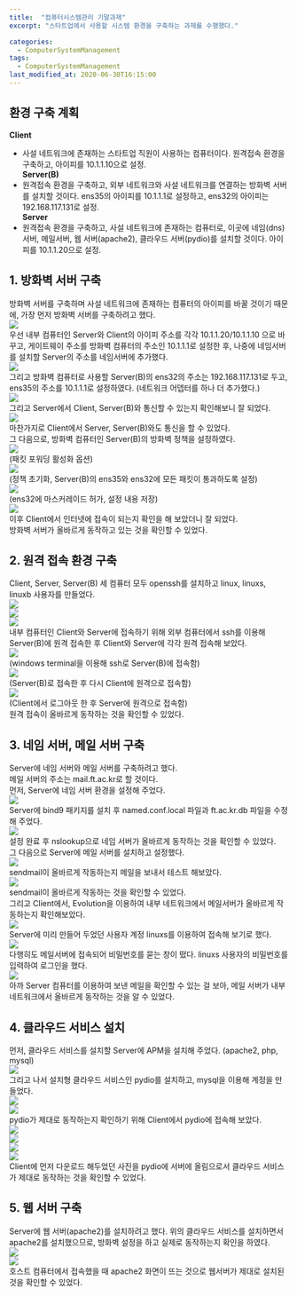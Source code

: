 ```yaml
---
title:  "컴퓨터시스템관리 기말과제"
excerpt: "스타트업에서 사용할 시스템 환경을 구축하는 과제를 수행했다."

categories:
  - ComputerSystemManagement
tags:
  - ComputerSystemManagement
last_modified_at: 2020-06-30T16:15:00
--- 
```

## 환경 구축 계획  
**Client**  
- 사설 네트워크에 존재하는 스타트업 직원이 사용하는 컴퓨터이다. 원격접속 환경을 구축하고, 아이피를 10.1.1.10으로 설정.  
**Server(B)**  
- 원격접속 환경을 구축하고, 외부 네트워크와 사설 네트워크를 연결하는 방화벽 서버를 설치할 것이다. ens35의 아이피를 10.1.1.1로 설정하고, ens32의 아이피는 192.168.117.131로 설정.  
**Server**  
- 원격접속 환경을 구축하고, 사설 네트워크에 존재하는 컴퓨터로, 이곳에 네임(dns)서버, 메일서버, 웹 서버(apache2), 클라우드 서버(pydio)를 설치할 것이다. 아이피를 10.1.1.20으로 설정.

## 1. 방화벽 서버 구축  
방화벽 서버를 구축하며 사설 네트워크에 존재하는 컴퓨터의 아이피를 바꿀 것이기 때문에, 가장 먼저 방화벽 서버를 구축하려고 했다.    
![](https://salmon99.github.io/assets/images/finals/1.PNG)    
우선 내부 컴퓨터인 Server와 Client의 아이피 주소를 각각 10.1.1.20/10.1.1.10 으로 바꾸고, 게이트웨이 주소를 방화벽 컴퓨터의 주소인 10.1.1.1로 설정한 후, 나중에 네임서버를 설치할 Server의 주소를 네임서버에 추가했다.  
![](https://salmon99.github.io/assets/images/finals/3.PNG)    
그리고 방화벽 컴퓨터로 사용할 Server(B)의 ens32의 주소는 192.168.117.131로 두고, ens35의 주소를 10.1.1.1로 설정하였다. (네트워크 어뎁터를 하나 더 추가했다.)  
![](https://salmon99.github.io/assets/images/finals/2.PNG)    
그리고 Server에서 Client, Server(B)와 통신할 수 있는지 확인해보니 잘 되었다.  
![](https://salmon99.github.io/assets/images/finals/4.PNG)    
마찬가지로 Client에서 Server, Server(B)와도 통신을 할 수 있었다.  
그 다음으로, 방화벽 컴퓨터인 Server(B)의 방화벽 정책을 설정하였다.  
![](https://salmon99.github.io/assets/images/finals/5.PNG)    
(패킷 포워딩 활성화 옵션)  
![](https://salmon99.github.io/assets/images/finals/6.PNG)    
(정책 초기화, Server(B)의 ens35와 ens32에 모든 패킷이 통과하도록 설정)  
![](https://salmon99.github.io/assets/images/finals/7.PNG)    
(ens32에 마스커레이드 허가, 설정 내용 저장)  
![](https://salmon99.github.io/assets/images/finals/8.PNG)    
이후 Client에서 인터넷에 접속이 되는지 확인을 해 보았더니 잘 되었다.  
방화벽 서버가 올바르게 동작하고 있는 것을 확인할 수 있었다.  
  
## 2. 원격 접속 환경 구축  
Client, Server, Server(B) 세 컴퓨터 모두 openssh를 설치하고 linux, linuxs, linuxb 사용자를 만들었다.  
![](https://salmon99.github.io/assets/images/finals/12.PNG)    
![](https://salmon99.github.io/assets/images/finals/11.PNG)    
![](https://salmon99.github.io/assets/images/finals/10.PNG)    
내부 컴퓨터인 Client와 Server에 접속하기 위해 외부 컴퓨터에서 ssh를 이용해 Server(B)에 원격 접속한 후 Client와 Server에 각각 원격 접속해 보았다.  
![](https://salmon99.github.io/assets/images/finals/13.PNG)    
(windows terminal을 이용해 ssh로 Server(B)에 접속함)  
![](https://salmon99.github.io/assets/images/finals/14.PNG)    
(Server(B)로 접속한 후 다시 Client에 원격으로 접속함)  
![](https://salmon99.github.io/assets/images/finals/15.PNG)    
(Client에서 로그아웃 한 후 Server에 원격으로 접속함)  
원격 접속이 올바르게 동작하는 것을 확인할 수 있었다.  

## 3. 네임 서버, 메일 서버 구축  
Server에 네임 서버와 메일 서버를 구축하려고 했다.  
메일 서버의 주소는 mail.ft.ac.kr로 할 것이다.  
먼저, Server에 네임 서버 환경을 설정해 주었다.   
![](https://salmon99.github.io/assets/images/finals/16.PNG)    
Server에 bind9 패키지를 설치 후 named.conf.local 파일과 ft.ac.kr.db 파일을 수정해 주었다.  
![](https://salmon99.github.io/assets/images/finals/17.PNG)    
설정 완료 후 nslookup으로 네임 서버가 올바르게 동작하는 것을 확인할 수 있었다.  
그 다음으로 Server에 메일 서버를 설치하고 설정했다.  
![](https://salmon99.github.io/assets/images/finals/24.PNG)    
sendmail이 올바르게 작동하는지 메일을 보내서 테스트 해보았다.  
![](https://salmon99.github.io/assets/images/finals/25.PNG)    
sendmail이 올바르게 작동하는 것을 확인할 수 있었다.  
그리고 Client에서, Evolution을 이용하여 내부 네트워크에서 메일서버가 올바르게 작동하는지 확인해보았다.  
![](https://salmon99.github.io/assets/images/finals/28.PNG)    
Server에 미리 만들어 두었던 사용자 계정 linuxs를 이용하여 접속해 보기로 했다.  
![](https://salmon99.github.io/assets/images/finals/29.PNG)    
다행히도 메일서버에 접속되어 비밀번호를 묻는 창이 떴다. linuxs 사용자의 비밀번호를 입력하여 로그인을 했다.  
![](https://salmon99.github.io/assets/images/finals/30.PNG)    
아까 Server 컴퓨터를 이용하여 보낸 메일을 확인할 수 있는 걸 보아, 메일 서버가 내부 네트워크에서 올바르게 동작하는 것을 알 수 있었다.  

## 4. 클라우드 서비스 설치  
먼저, 클라우드 서비스를 설치할 Server에 APM을 설치해 주었다. (apache2, php, mysql)  
![](https://salmon99.github.io/assets/images/finals/31.PNG)    
그리고 나서 설치형 클라우드 서비스인 pydio를 설치하고, mysql을 이용해 계정을 만들었다.    
![](https://salmon99.github.io/assets/images/finals/32.PNG)    
![](https://salmon99.github.io/assets/images/finals/34.PNG)    
pydio가 제대로 동작하는지 확인하기 위해 Client에서 pydio에 접속해 보았다.  
![](https://salmon99.github.io/assets/images/finals/35.PNG)    
![](https://salmon99.github.io/assets/images/finals/36.PNG)    
![](https://salmon99.github.io/assets/images/finals/37.PNG)    
![](https://salmon99.github.io/assets/images/finals/38.PNG)    
Client에 먼저 다운로드 해두었던 사진을 pydio에 서버에 올림으로서 클라우드 서비스가 제대로 동작하는 것을 확인할 수 있었다.  
  
## 5. 웹 서버 구축  
Server에 웹 서버(apache2)를 설치하려고 했다.
위의 클라우드 서비스를 설치하면서 apache2를 설치했으므로, 방화벽 설정을 하고 실제로 동작하는지 확인을 하였다.  
![](https://salmon99.github.io/assets/images/finals/40.PNG)    
![](https://salmon99.github.io/assets/images/finals/41.PNG)    
호스트 컴퓨터에서 접속했을 때 apache2 화면이 뜨는 것으로 웹서버가 제대로 설치된 것을 확인할 수 있었다.  